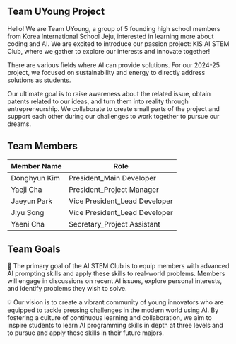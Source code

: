 ## Team UYoung Project
Hello! We are Team UYoung, a group of 5 founding high school members from Korea International School Jeju, interested in learning more about coding and AI. We are excited to introduce our passion project: KIS AI STEM Club, where we gather to explore our interests and innovate together!

There are various fields where AI can provide solutions. For our 2024-25 project, we focused on sustainability and energy to directly address solutions as students.

Our ultimate goal is to raise awareness about the related issue, obtain patents related to our ideas, and turn them into reality through entrepreneurship. We collaborate to create small parts of the project and support each other during our challenges to work together to pursue our dreams.


## Team Members

| Member Name             | Role                                                                |
| ----------------- | ------------------------------------------------------------------ |
|Donghyun Kim | President_Main Developer|
|Yaeji Cha| President_Project Manager|
|Jaeyun Park | Vice President_Lead Developer|
|Jiyu Song| Vice President_Lead Developer|
|Yaeni Cha| Secretary_Project Assistant|



## Team Goals


 🎯 The primary goal of the AI STEM Club is to equip members with advanced AI prompting skills and apply these skills to real-world problems. Members will engage in discussions on recent AI issues, explore personal interests, and identify problems they wish to solve. 

💡 Our vision is to create a vibrant community of young innovators who are equipped to tackle pressing challenges in the modern world using AI. By fostering a culture of continuous learning and collaboration, we aim to inspire students to learn AI programming skills in depth at three levels and to pursue and apply these skills in their future majors.
